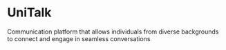 # UniTalk
Communication platform that allows individuals from diverse backgrounds to connect and engage in seamless conversations
